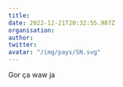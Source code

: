 ```yaml
---
title: 
date: 2022-12-21T20:32:55.987Z
organisation: 
author: 
twitter: 
avatar: "/img/pays/SN.svg"
---
```


Gor ça waw ja